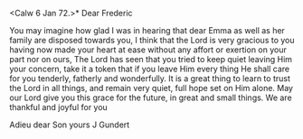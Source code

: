  <Calw 6 Jan 72.>*
Dear Frederic

You may imagine how glad I was in hearing that dear Emma as well as her family are disposed towards you, I think that the Lord is very gracious to you having now made your heart at ease without any affort or exertion on your part nor on ours, The Lord has seen that you tried to keep quiet leaving Him your concern, take it a token that if you leave Him every thing He shall care for you tenderly, fatherly and wonderfully. It is a great thing to learn to trust the Lord in all things, and remain very quiet, full hope set on Him alone. May our Lord give you this grace for the future, in great and small things. We are thankful and joyful for you

Adieu dear Son yours
 J Gundert
